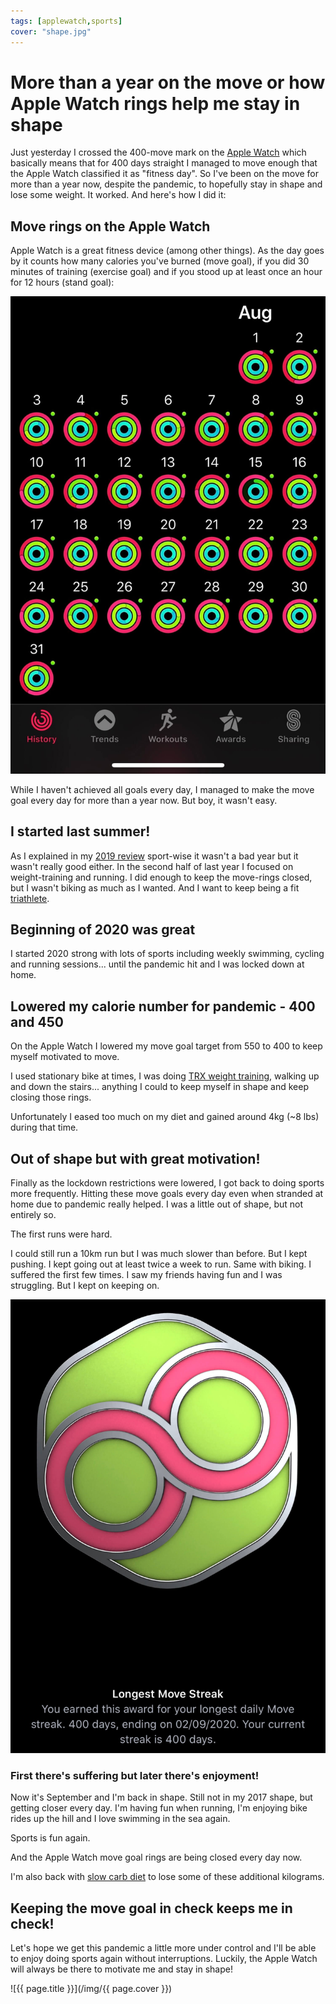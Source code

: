 ```yaml
---
tags: [applewatch,sports]
cover: "shape.jpg"
---
```


# More than a year on the move or how Apple Watch rings help me stay in shape

Just yesterday I crossed the 400-move mark on the [Apple Watch](/applewatch) which basically means that for 400 days straight I managed to move enough that the Apple Watch classified it as "fitness day". So I've been on the move for more than a year now, despite the pandemic, to hopefully stay in shape and lose some weight. It worked. And here's how I did it:

<!--More-->

## Move rings on the Apple Watch

Apple Watch is a great fitness device (among other things). As the day goes by it counts how many calories you've burned (move goal), if you did 30 minutes of training (exercise goal) and if you stood up at least once an hour for 12 hours (stand goal):

![{{ page.title }} 2](/img/shape-2.jpg)

While I haven't achieved all goals every day, I managed to make the move goal every day for more than a year now. But boy, it wasn't easy.

## I started last summer!

As I explained in my [2019 review](/2019) sport-wise it wasn't a bad year but it wasn't really good either. In the second half of last year I focused on weight-training and running. I did enough to keep the move-rings closed, but I wasn't biking as much as I wanted. And I want to keep being a fit [triathlete](/tri11).

## Beginning of 2020 was great

I started 2020 strong with lots of sports including weekly swimming, cycling and running sessions... until the pandemic hit and I was locked down at home.

## Lowered my calorie number for pandemic - 400 and 450

On the Apple Watch I lowered my move goal target from 550 to 400 to keep myself motivated to move.

I used stationary bike at times, I was doing [TRX weight training](/fitness-for-busy-professionals-productive-show-36/), walking up and down the stairs... anything I could to keep myself in shape and keep closing those rings.

Unfortunately I eased too much on my diet and gained around 4kg (~8 lbs) during that time.

## Out of shape but with great motivation!

Finally as the lockdown restrictions were lowered, I got back to doing sports more frequently. Hitting these move goals every day even when stranded at home due to pandemic really helped. I was a little out of shape, but not entirely so.

The first runs were hard.

I could still run a 10km run but I was much slower than before. But I kept pushing. I kept going out at least twice a week to run. Same with biking. I suffered the first few times. I saw my friends having fun and I was struggling. But I kept on keeping on.

![{{ page.title }} 3](/img/shape-3.jpg)

### First there's suffering but later there's enjoyment!

Now it's September and I'm back in shape. Still not in my 2017 shape, but getting closer every day. I'm having fun when running, I'm enjoying bike rides up the hill and I love swimming in the sea again.

Sports is fun again.

And the Apple Watch move goal rings are being closed every day now.

I'm also back with [slow carb diet](/slow-carb-diet/) to lose some of these additional kilograms. 

## Keeping the move goal in check keeps me in check!

Let's hope we get this pandemic a little more under control  and I'll be able to enjoy doing sports again without interruptions. Luckily, the Apple Watch will always be there to motivate me and stay in shape!

![{{ page.title }}](/img/{{ page.cover }})

[n]: https://michael.gratis/nozbe